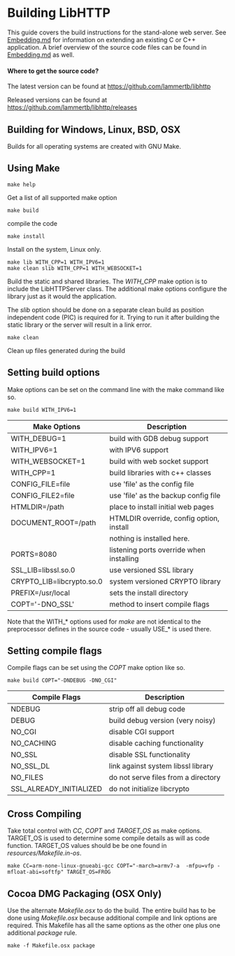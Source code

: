 Building LibHTTP
=========

This guide covers the build instructions for the stand-alone web server.
See [Embedding.md](Embedding.md) for information on extending an existing C or C++ application. A brief overview of the source code files can be found in [Embedding.md](Embedding.md) as well.

#### Where to get the source code?

The latest version can be found at
https://github.com/lammertb/libhttp

Released versions can be found at
https://github.com/lammertb/libhttp/releases


Building for Windows, Linux, BSD, OSX
---------
Builds for all operating systems are created with GNU Make.

## Using Make

```
make help
```
Get a list of all supported make option

```
make build
```
compile the code

```
make install
```
Install on the system, Linux only.

```
make lib WITH_CPP=1 WITH_IPV6=1
make clean slib WITH_CPP=1 WITH_WEBSOCKET=1
```
Build the static and shared libraries.
The *WITH_CPP* make option is to include the LibHTTPServer class.
The additional make options configure the library just as it would the application.

The *slib* option should be done on a separate clean build as position
independent code (PIC) is required for it.  Trying to run it after
building the static library or the server will result in a link error.

```
make clean
```
Clean up files generated during the build

## Setting build options

Make options can be set on the command line with the make command like so.
```
make build WITH_IPV6=1
```


| Make Options              | Description                              |
| ------------------------- | ---------------------------------------- |
| WITH_DEBUG=1              | build with GDB debug support             |
| WITH_IPV6=1               | with IPV6 support                        |
| WITH_WEBSOCKET=1          | build with web socket support            |
| WITH_CPP=1                | build libraries with c++ classes         |
| CONFIG_FILE=file          | use 'file' as the config file            |
| CONFIG_FILE2=file         | use 'file' as the backup config file     |
| HTMLDIR=/path             | place to install initial web pages       |
| DOCUMENT_ROOT=/path       | HTMLDIR override, config option, install |
|                           | nothing is installed here.               |
| PORTS=8080                | listening ports override when installing |
| SSL_LIB=libssl.so.0       | use versioned SSL library                |
| CRYPTO_LIB=libcrypto.so.0 | system versioned CRYPTO library          |
| PREFIX=/usr/local         | sets the install directory               |
| COPT='-DNO_SSL'           | method to insert compile flags           |

Note that the WITH_* options used for *make* are not identical to the
preprocessor defines in the source code - usually USE_* is used there.

## Setting compile flags

Compile flags can be set using the *COPT* make option like so.
```
make build COPT="-DNDEBUG -DNO_CGI"
```

| Compile Flags             | Description                          |
| ------------------------- | ------------------------------------ |
| NDEBUG                    | strip off all debug code             |
| DEBUG                     | build debug version (very noisy)     |
| NO_CGI                    | disable CGI support                  |
| NO_CACHING                | disable caching functionality        |
| NO_SSL                    | disable SSL functionality            |
| NO_SSL_DL                 | link against system libssl library   |
| NO_FILES                  | do not serve files from a directory  |
| SSL_ALREADY_INITIALIZED   | do not initialize libcrypto          |

## Cross Compiling

Take total control with *CC*, *COPT* and *TARGET_OS* as make options.
TARGET_OS is used to determine some compile details as will as code function.
TARGET_OS values should be be one found in *resources/Makefile.in-os*.

```
make CC=arm-none-linux-gnueabi-gcc COPT="-march=armv7-a  -mfpu=vfp -mfloat-abi=softfp" TARGET_OS=FROG
```

## Cocoa DMG Packaging (OSX Only)

Use the alternate *Makefile.osx* to do the build.  The entire build has
to be done using *Makefile.osx* because additional compile and link options
are required.  This Makefile has all the same options as the other one plus
one additional *package* rule.

```
make -f Makefile.osx package
```
